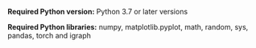 **Required Python version:**
Python 3.7 or later versions

**Required Python libraries:**
numpy,
matplotlib.pyplot,
math,
random,
sys,
pandas,
torch and
igraph

